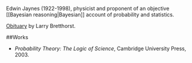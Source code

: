 Edwin Jaynes (1922-1998), physicist and proponent of an objective [[Bayesian reasoning|Bayesian]] account of probability and statistics.

[Obituary](http://bayes.wustl.edu/etj/etj.html) by Larry Bretthorst.

##Works

* _Probability Theory: The Logic of Science_,  Cambridge University Press, 2003. 